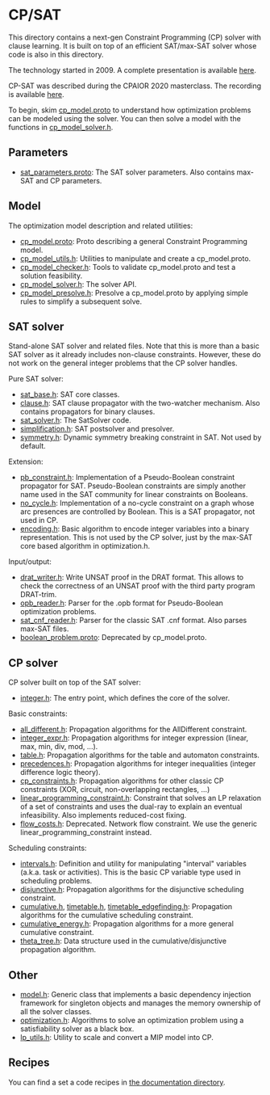 # CP/SAT

This directory contains a next-gen Constraint Programming (CP) solver with
clause learning. It is built on top of an efficient SAT/max-SAT solver whose
code is also in this directory.

The technology started in 2009. A complete presentation is available
[here](https://people.eng.unimelb.edu.au/pstuckey/PPDP2013.pdf).

CP-SAT was described during the CPAIOR 2020 masterclass. The recording is
available [here](https://www.youtube.com/watch?v=lmy1ddn4cyw).

To begin, skim
[cp_model.proto](../cp_model.proto) to
understand how optimization problems can be modeled using the solver. You can
then solve a model with the functions in
[cp_model_solver.h](../sat/cp_model_solver.h).


## Parameters

*   [sat_parameters.proto](../sat/sat_parameters.proto):
    The SAT solver parameters. Also contains max-SAT and CP parameters.

## Model

The optimization model description and related utilities:

*   [cp_model.proto](../cp_model.proto):
    Proto describing a general Constraint Programming model.
*   [cp_model_utils.h](../sat/cp_model_utils.h):
    Utilities to manipulate and create a cp_model.proto.
*   [cp_model_checker.h](../sat/cp_model_checker.h):
    Tools to validate cp_model.proto and test a solution feasibility.
*   [cp_model_solver.h](../sat/cp_model_solver.h):
    The solver API.
*   [cp_model_presolve.h](../sat/cp_model_presolve.h):
    Presolve a cp_model.proto by applying simple rules to simplify a subsequent
    solve.

## SAT solver

Stand-alone SAT solver and related files. Note that this is more than a basic
SAT solver as it already includes non-clause constraints. However, these do not
work on the general integer problems that the CP solver handles.

Pure SAT solver:

*   [sat_base.h](../sat/sat_base.h): SAT
    core classes.
*   [clause.h](../sat/clause.h): SAT clause
    propagator with the two-watcher mechanism. Also contains propagators for
    binary clauses.
*   [sat_solver.h](../sat/sat_solver.h):
    The SatSolver code.
*   [simplification.h](../sat/simplification.h):
    SAT postsolver and presolver.
*   [symmetry.h](../sat/symmetry.h):
    Dynamic symmetry breaking constraint in SAT. Not used by default.

Extension:

*   [pb_constraint.h](../sat/pb_constraint.h):
    Implementation of a Pseudo-Boolean constraint propagator for SAT.
    Pseudo-Boolean constraints are simply another name used in the SAT community
    for linear constraints on Booleans.
*   [no_cycle.h](../sat/no_cycle.h):
    Implementation of a no-cycle constraint on a graph whose arc presences are
    controlled by Boolean. This is a SAT propagator, not used in CP.
*   [encoding.h](../sat/encoding.h): Basic
    algorithm to encode integer variables into a binary representation. This is
    not used by the CP solver, just by the max-SAT core based algorithm in
    optimization.h.

Input/output:

*   [drat_writer.h](../sat/drat_writer.h):
    Write UNSAT proof in the DRAT format. This allows to check the correctness
    of an UNSAT proof with the third party program DRAT-trim.
*   [opb_reader.h](../sat/opb_reader.h):
    Parser for the .opb format for Pseudo-Boolean optimization problems.
*   [sat_cnf_reader.h](../sat/sat_cnf_reader.h):
    Parser for the classic SAT .cnf format. Also parses max-SAT files.
*   [boolean_problem.proto](../sat/boolean_problem.proto):
    Deprecated by cp_model.proto.

## CP solver

CP solver built on top of the SAT solver:

*   [integer.h](../sat/integer.h): The
    entry point, which defines the core of the solver.

Basic constraints:

*   [all_different.h](../sat/all_different.h):
    Propagation algorithms for the AllDifferent constraint.
*   [integer_expr.h](../sat/integer_expr.h):
    Propagation algorithms for integer expression (linear, max, min, div, mod,
    ...).
*   [table.h](../sat/table.h): Propagation
    algorithms for the table and automaton constraints.
*   [precedences.h](../sat/precedences.h):
    Propagation algorithms for integer inequalities (integer difference logic
    theory).
*   [cp_constraints.h](../sat/cp_constraints.h):
    Propagation algorithms for other classic CP constraints (XOR, circuit,
    non-overlapping rectangles, ...)
*   [linear_programming_constraint.h](../sat/linear_programming_constraint.h):
    Constraint that solves an LP relaxation of a set of constraints and uses the
    dual-ray to explain an eventual infeasibility. Also implements reduced-cost
    fixing.
*   [flow_costs.h](../sat/flow_costs.h):
    Deprecated. Network flow constraint. We use the generic
    linear_programming_constraint instead.

Scheduling constraints:

*   [intervals.h](../sat/intervals.h):
    Definition and utility for manipulating "interval" variables (a.k.a. task or
    activities). This is the basic CP variable type used in scheduling problems.
*   [disjunctive.h](../sat/disjunctive.h):
    Propagation algorithms for the disjunctive scheduling constraint.
*   [cumulative.h](../sat/cumulative.h),
    [timetable.h](../sat/timetable.h),
    [timetable_edgefinding.h](../sat/timetable_edgefinding.h):
    Propagation algorithms for the cumulative scheduling constraint.
*   [cumulative_energy.h](../sat/cumulative_energy.h):
    Propagation algorithms for a more general cumulative constraint.
*   [theta_tree.h](../sat/theta_tree.h):
    Data structure used in the cumulative/disjunctive propagation algorithm.

## Other

*   [model.h](../sat/model.h): Generic
    class that implements a basic dependency injection framework for singleton
    objects and manages the memory ownership of all the solver classes.
*   [optimization.h](../sat/optimization.h):
    Algorithms to solve an optimization problem using a satisfiability solver as
    a black box.
*   [lp_utils.h](../sat/lp_utils.h):
    Utility to scale and convert a MIP model into CP.

## Recipes

You can find a set a code recipes in
[the documentation directory](docs/README.md).
